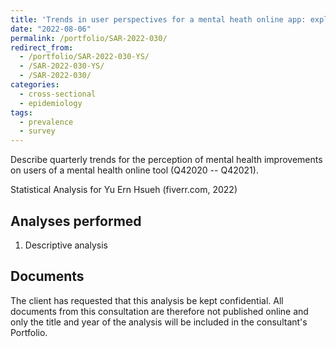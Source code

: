 ```yaml
---
title: 'Trends in user perspectives for a mental heath online app: exploratory analysis (Q42020 -- Q42021)'
date: "2022-08-06"
permalink: /portfolio/SAR-2022-030/
redirect_from:
  - /portfolio/SAR-2022-030-YS/
  - /SAR-2022-030-YS/
  - /SAR-2022-030/
categories:
  - cross-sectional
  - epidemiology
tags:
  - prevalence
  - survey
---
```


Describe quarterly trends for the perception of mental health improvements on users of a mental health online tool (Q42020 -- Q42021).

Statistical Analysis for Yu Ern Hsueh (fiverr.com, 2022)
<!-- Technical Report for Yu Ern Hsueh (fiverr.com, 2022) -->

## Analyses performed

1. Descriptive analysis

## Documents

<!-- The client has requested that this analysis be kept confidential until a future date, determined by the client. -->
<!-- All documents from this consultation are therefore not published online and only the title and year of the analysis will be included in the consultant's Portfolio. -->
<!-- After the agreed date is reached, the documents will be released. -->

The client has requested that this analysis be kept confidential.
All documents from this consultation are therefore not published online and only the title and year of the analysis will be included in the consultant's Portfolio.

<!-- ### Analytical Plan (SAP) -->

<!-- - [PDF][sap] -->

<!-- ### Statistical Analysis Report (SAR) -->

<!-- - [PDF][sar] -->

<!-- ## Associated analyses -->

<!-- This analysis is part of a larger project and is supported by other analyses, linked below. -->

<!-- **[assoc_title]** -->

<!-- <[assoc_link]> -->

<!-- --- -->

[sap]: /files/SAP-2022-030-YS-v01.pdf
[sar]: /files/SAR-2022-030-YS-v01.pdf
